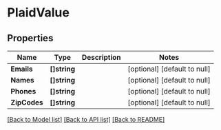 # PlaidValue

## Properties
Name | Type | Description | Notes
------------ | ------------- | ------------- | -------------
**Emails** | **[]string** |  | [optional] [default to null]
**Names** | **[]string** |  | [optional] [default to null]
**Phones** | **[]string** |  | [optional] [default to null]
**ZipCodes** | **[]string** |  | [optional] [default to null]

[[Back to Model list]](../README.md#documentation-for-models) [[Back to API list]](../README.md#documentation-for-api-endpoints) [[Back to README]](../README.md)

